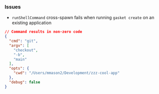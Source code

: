 ### Issues

- `runShellCommand` cross-spawn fails when running `gasket create` on an existing application
```json
// Command results in non-zero code
{
  "cmd": "git",
  "argv": [
    "checkout",
    "-b",
    "main"
  ],
  "opts": {
    "cwd": "/Users/mmason2/Development/zzz-cool-app"
  },
  "debug": false
}
```
